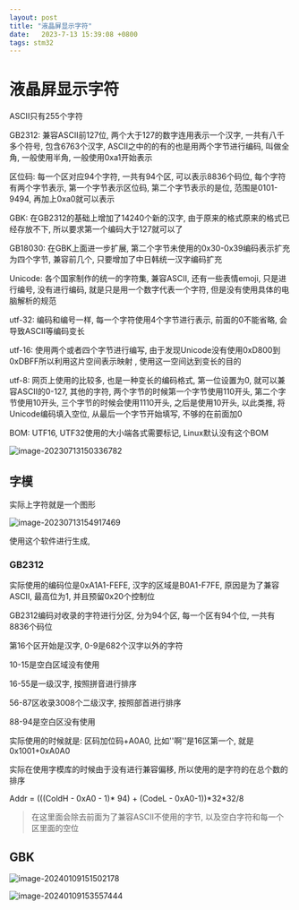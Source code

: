 ```yaml
---
layout: post
title: "液晶屏显示字符" 
date:   2023-7-13 15:39:08 +0800
tags: stm32
---
```


# 液晶屏显示字符

ASCII只有255个字符

GB2312: 兼容ASCII前127位, 两个大于127的数字连用表示一个汉字, 一共有八千多个符号, 包含6763个汉字, ASCII之中的的有的也是用两个字节进行编码, 叫做全角, 一般使用半角, 一般使用0xa1开始表示

区位码: 每一个区对应94个字符, 一共有94个区, 可以表示8836个码位, 每个字符有两个字节表示, 第一个字节表示区位码, 第二个字节表示的是位, 范围是0101-9494, 再加上0xa0就可以表示

GBK: 在GB2312的基础上增加了14240个新的汉字, 由于原来的格式原来的格式已经存放不下, 所以要求第一个编码大于127就可以了

GB18030: 在GBK上面进一步扩展, 第二个字节未使用的0x30-0x39编码表示扩充为四个字节, 兼容前几个, 只要增加了中日韩统一汉字编码扩充

Unicode: 各个国家制作的统一的字符集, 兼容ASCII, 还有一些表情emoji, 只是进行编号, 没有进行编码, 就是只是用一个数字代表一个字符, 但是没有使用具体的电脑解析的规范

utf-32: 编码和编号一样, 每一个字符使用4个字节进行表示, 前面的0不能省略, 会导致ASCII等编码变长

utf-16: 使用两个或者四个字节进行编写, 由于发现Unicode没有使用0xD800到0xDBFF所以利用这片空间表示映射 , 使用这一空间达到变长的目的

utf-8: 网页上使用的比较多, 也是一种变长的编码格式, 第一位设置为0, 就可以兼容ASCII的0-127, 其他的字符, 两个字节的时候第一个字节使用110开头, 第二个字节使用10开头, 三个字节的时候会使用1110开头, 之后是使用10开头, 以此类推, 将Unicode编码填入空位, 从最后一个字节开始填写, 不够的在前面加0

BOM: UTF16, UTF32使用的大小端各式需要标记, Linux默认没有这个BOM

![image-20230713150336782](https://picture-01-1316374204.cos.ap-beijing.myqcloud.com/image/202310281044813.png)

## 字模

实际上字符就是一个图形

![image-20230713154917469](https://picture-01-1316374204.cos.ap-beijing.myqcloud.com/image/202310281044814.png)

使用这个软件进行生成, 

### GB2312

实际使用的编码位是0xA1A1-FEFE, 汉字的区域是B0A1-F7FE, 原因是为了兼容ASCII, 最高位为1, 并且预留0x20个控制位

GB2312编码对收录的字符进行分区, 分为94个区, 每一个区有94个位, 一共有8836个码位

第16个区开始是汉字, 0-9是682个汉字以外的字符

10-15是空白区域没有使用

16-55是一级汉字, 按照拼音进行排序

56-87区收录3008个二级汉字, 按照部首进行排序

88-94是空白区没有使用

实际使用的时候就是: 区码加位码+A0A0, 比如''啊''是16区第一个, 就是0x1001+0xA0A0

实际在使用字模库的时候由于没有进行兼容偏移, 所以使用的是字符的在总个数的排序

Addr = (((ColdH - 0xA0 - 1)* 94) + (CodeL - 0xA0-1))\*32\*32/8

> 在这里面会除去前面为了兼容ASCII不使用的字节, 以及空白字符和每一个区里面的空位

## GBK

![image-20240109151502178](https://picture-01-1316374204.cos.ap-beijing.myqcloud.com/image/202401091515285.png)

![image-20240109153557444](https://picture-01-1316374204.cos.ap-beijing.myqcloud.com/image/202401091535533.png)



